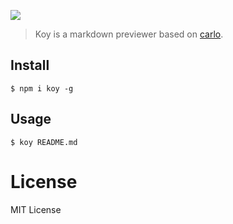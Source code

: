 ![](https://user-images.githubusercontent.com/914329/47839466-c95b6d80-dded-11e8-835c-259bacea7a86.png)

> Koy is a markdown previewer based on [carlo](https://github.com/GoogleChromeLabs/carlo).

## Install

```
$ npm i koy -g
```

## Usage

```
$ koy README.md
```

# License

MIT License
